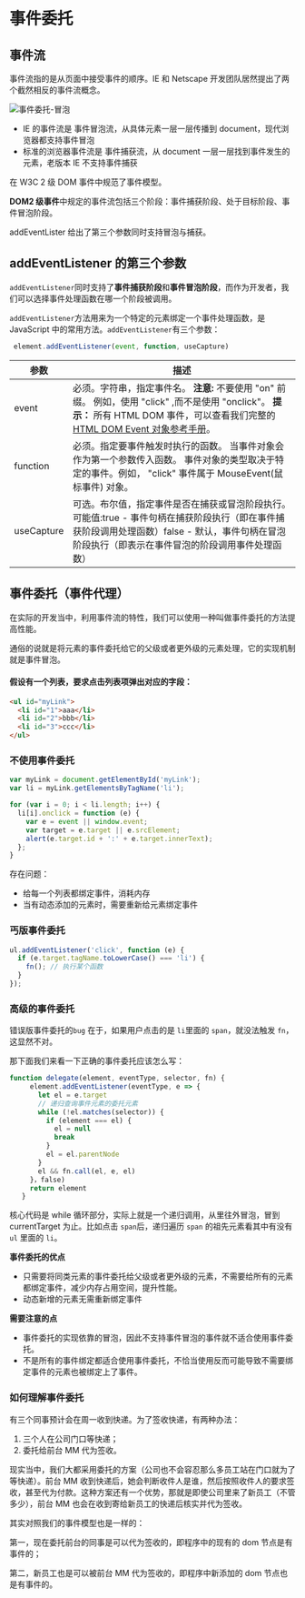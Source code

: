 # 事件委托

## 事件流

事件流指的是从页面中接受事件的顺序。IE 和 Netscape 开发团队居然提出了两个截然相反的事件流概念。

<img src="https://cdn.jsdelivr.net/gh/ringozzt/myPics@main/evt-agent.png" alt="事件委托-冒泡" style="zoom:100%;" />

- IE 的事件流是 事件冒泡流，从具体元素一层一层传播到 document，现代浏览器都支持事件冒泡
- 标准的浏览器事件流是 事件捕获流，从 document 一层一层找到事件发生的元素，老版本 IE 不支持事件捕获

在 W3C 2 级 DOM 事件中规范了事件模型。

**DOM2 级事件**中规定的事件流包括三个阶段：事件捕获阶段、处于目标阶段、事件冒泡阶段。

addEventLister 给出了第三个参数同时支持冒泡与捕获。

## addEventListener 的第三个参数

`addEventListener`同时支持了**事件捕获阶段**和**事件冒泡阶段**，而作为开发者，我们可以选择事件处理函数在哪一个阶段被调用。

`addEventListener`方法用来为一个特定的元素绑定一个事件处理函数，是 JavaScript 中的常用方法。`addEventListener`有三个参数：

```javascript
 element.addEventListener(event, function, useCapture)
```

| 参数       | 描述                                                                                                                                                                                                                                    |
| ---------- | --------------------------------------------------------------------------------------------------------------------------------------------------------------------------------------------------------------------------------------- |
| event      | 必须。字符串，指定事件名。 **注意:** 不要使用 "on" 前缀。 例如，使用 "click" ,而不是使用 "onclick"。 **提示：** 所有 HTML DOM 事件，可以查看我们完整的 [HTML DOM Event 对象参考手册](https://www.runoob.com/jsref/dom-obj-event.html)。 |
| function   | 必须。指定要事件触发时执行的函数。 当事件对象会作为第一个参数传入函数。 事件对象的类型取决于特定的事件。例如， "click" 事件属于 MouseEvent(鼠标事件) 对象。                                                                             |
| useCapture | 可选。布尔值，指定事件是否在捕获或冒泡阶段执行。 可能值:true - 事件句柄在捕获阶段执行（即在事件捕获阶段调用处理函数）false - 默认，事件句柄在冒泡阶段执行（即表示在事件冒泡的阶段调用事件处理函数）                                     |

## 事件委托（事件代理）

在实际的开发当中，利用事件流的特性，我们可以使用一种叫做事件委托的方法提高性能。

通俗的说就是将元素的事件委托给它的父级或者更外级的元素处理，它的实现机制就是事件冒泡。

#### 假设有一个列表，要求点击列表项弹出对应的字段：

```html
<ul id="myLink">
  <li id="1">aaa</li>
  <li id="2">bbb</li>
  <li id="3">ccc</li>
</ul>
```

### 不使用事件委托

```js
var myLink = document.getElementById('myLink');
var li = myLink.getElementsByTagName('li');

for (var i = 0; i < li.length; i++) {
  li[i].onclick = function (e) {
    var e = event || window.event;
    var target = e.target || e.srcElement;
    alert(e.target.id + ':' + e.target.innerText);
  };
}
```

存在问题：

- 给每一个列表都绑定事件，消耗内存
- 当有动态添加的元素时，需要重新给元素绑定事件

### 丐版事件委托

```js
ul.addEventListener('click', function (e) {
  if (e.target.tagName.toLowerCase() === 'li') {
    fn(); // 执行某个函数
  }
});
```

### 高级的事件委托

错误版事件委托的`bug` 在于，如果用户点击的是 `li`里面的 `span`，就没法触发 `fn`，这显然不对。

那下面我们来看一下正确的事件委托应该怎么写：

```js
function delegate(element, eventType, selector, fn) {
     element.addEventListener(eventType, e => {
       let el = e.target
       // 递归查询事件元素的委托元素
       while (!el.matches(selector)) {
         if (element === el) {
           el = null
           break
         }
         el = el.parentNode
       }
       el && fn.call(el, e, el)
     }，false)
     return element
   }
```

核心代码是 while 循环部分，实际上就是一个递归调用，从里往外冒泡，冒到 currentTarget 为止。比如点击 `span`后，递归遍历 `span` 的祖先元素看其中有没有 `ul` 里面的 `li`。

**事件委托的优点**

- 只需要将同类元素的事件委托给父级或者更外级的元素，不需要给所有的元素都绑定事件，减少内存占用空间，提升性能。
- 动态新增的元素无需重新绑定事件

**需要注意的点**

- 事件委托的实现依靠的冒泡，因此不支持事件冒泡的事件就不适合使用事件委托。
- 不是所有的事件绑定都适合使用事件委托，不恰当使用反而可能导致不需要绑定事件的元素也被绑定上了事件。

### 如何理解事件委托

有三个同事预计会在周一收到快递。为了签收快递，有两种办法：

1. 三个人在公司门口等快递；
2. 委托给前台 MM 代为签收。

现实当中，我们大都采用委托的方案（公司也不会容忍那么多员工站在门口就为了等快递）。前台 MM 收到快递后，她会判断收件人是谁，然后按照收件人的要求签收，甚至代为付款。这种方案还有一个优势，那就是即使公司里来了新员工（不管多少），前台 MM 也会在收到寄给新员工的快递后核实并代为签收。

其实对照我们的事件模型也是一样的：

第一，现在委托前台的同事是可以代为签收的，即程序中的现有的 dom 节点是有事件的；

第二，新员工也是可以被前台 MM 代为签收的，即程序中新添加的 dom 节点也是有事件的。
